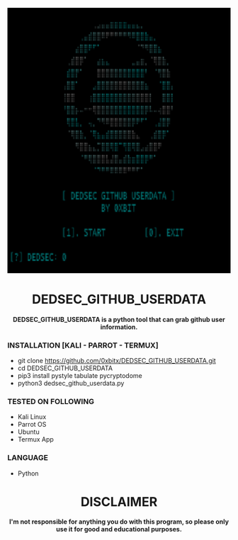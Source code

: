 
<p align="center">
<img src="https://github.com/0xbitx/DEDSEC_GITHUB_USERDATA/blob/master/banner.png", width="600", height="600">
</p>
<h1 align="center"> DEDSEC_GITHUB_USERDATA</h1>
<h4 align="center"> DEDSEC_GITHUB_USERDATA is a python tool that can grab github user information.</h4>

### INSTALLATION [KALI - PARROT - TERMUX]
* git clone https://github.com/0xbitx/DEDSEC_GITHUB_USERDATA.git
* cd DEDSEC_GITHUB_USERDATA
* pip3 install pystyle tabulate pycryptodome
* python3 dedsec_github_userdata.py

### TESTED ON FOLLOWING
* Kali Linux 
* Parrot OS 
* Ubuntu
* Termux App

### LANGUAGE 
* Python

<h1 align="center"> DISCLAIMER </h1>

<h4 align="center">I'm not responsible for anything you do with this program, so please only use it for good and educational purposes. </h4>
